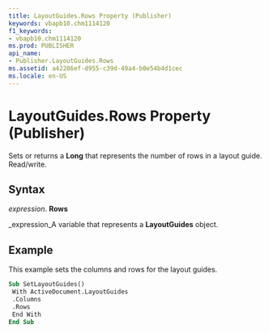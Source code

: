 ```yaml
---
title: LayoutGuides.Rows Property (Publisher)
keywords: vbapb10.chm1114120
f1_keywords:
- vbapb10.chm1114120
ms.prod: PUBLISHER
api_name:
- Publisher.LayoutGuides.Rows
ms.assetid: a42286ef-d955-c39d-49a4-b0e54b4d1cec
ms.locale: en-US
---
```



# LayoutGuides.Rows Property (Publisher)

Sets or returns a  **Long** that represents the number of rows in a layout guide. Read/write.


## Syntax

 _expression_. **Rows**

 _expression_A variable that represents a  **LayoutGuides** object.


## Example

This example sets the columns and rows for the layout guides.


```vb
Sub SetLayoutGuides() 
 With ActiveDocument.LayoutGuides 
 .Columns 
 .Rows 
 End With 
End Sub
```


